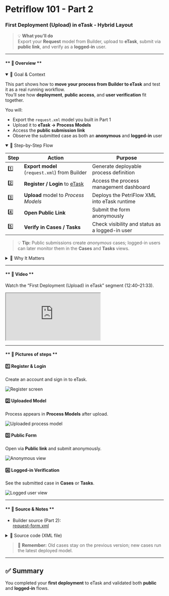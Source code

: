 # Petriflow 101 - Part 2
### First Deployment (Upload) in eTask - Hybrid Layout

> 💡 **What you’ll do**  
> Export your **Request** model from Builder, upload to **eTask**, submit via **public link**, and verify as a **logged‑in** user.

---

<!-- tabs:start -->

#### ** 🧠 Overview **

<details open>
<summary>📘 Goal & Context</summary>

This part shows how to **move your process from Builder to eTask** and test it as a real running workflow.  
You’ll see how **deployment**, **public access**, and **user verification** fit together.

You will:
- Export the `request.xml` model you built in Part 1
- Upload it to **eTask → Process Models**
- Access the **public submission link**
- Observe the submitted case as both an **anonymous** and **logged-in** user

</details>

<details open>
<summary>🧩 Step-by-Step Flow</summary>

| Step | Action | Purpose |
|------|---------|----------|
| 1️⃣ | **Export model** (`request.xml`) from Builder | Generate deployable process definition |
| 2️⃣ | **Register / Login** to [eTask](https://etask.netgrif.cloud) | Access the process management dashboard |
| 3️⃣ | **Upload** model to *Process Models* | Deploys the PetriFlow XML into eTask runtime |
| 4️⃣ | **Open Public Link** | Submit the form anonymously |
| 5️⃣ | **Verify in Cases / Tasks** | Check visibility and status as a logged-in user |

> 💡 **Tip:** Public submissions create *anonymous* cases; logged-in users can later monitor them in the **Cases** and **Tasks** views.
</details>

<details>
<summary>🎯 Why It Matters</summary>

- Validates the **Builder → eTask** integration pipeline
- Demonstrates how **public (anonymous)** access works vs **authenticated** interaction
- Establishes your *baseline deployment* before you start adding rules, roles, and versioning in later parts

> 🧩 After this part, you’ll have your first live workflow — visible, testable, and ready for iteration.
</details>

---

#### ** 🎥 Video **

Watch the “First Deployment (Upload) in eTask” segment (12:40–21:33).
<div class="container">
  <iframe class="responsive-iframe" src="https://www.youtube.com/embed/sAVgSaBOkUE?start=760&end=1293" title="First Deployment" allowfullscreen></iframe>
</div>

---

#### ** 🧱 Pictures of steps **

<div class="cards">

<div class="card">
<h4>1️⃣ Register & Login</h4>
<p>Create an account and sign in to eTask.</p>
<img src="tutorials/petriflow101/part2/register.png" alt="Register screen" />
</div>

<div class="card">
<h4>2️⃣ Uploaded Model</h4>
<p>Process appears in <b>Process Models</b> after upload.</p>
<img src="tutorials/petriflow101/part2/uploadedProcess.png" alt="Uploaded process model" />
</div>

<div class="card">
<h4>3️⃣ Public Form</h4>
<p>Open via <b>Public link</b> and submit anonymously.</p>
<img src="tutorials/petriflow101/part2/annonymous.png" alt="Anonymous view" />
</div>

<div class="card">
<h4>4️⃣ Logged‑in Verification</h4>
<p>See the submitted case in <b>Cases</b> or <b>Tasks</b>.</p>
<img src="tutorials/petriflow101/part2/loggedUser.png" alt="Logged user view" />
</div>

</div>

---

#### ** 🧾 Source & Notes **

- Builder source (Part 2):  
  <a target="_blank" href="https://builder.netgrif.cloud/modeler?modelUrl=https://academy.netgrif.com/tutorials/petriflow101/part1/request-form.xml">request-form.xml</a>

<details>
<summary>📄 Source code (XML file)</summary>

```xml
<?xml version="1.0" encoding="UTF-8"?>
<document xmlns:xsi="http://www.w3.org/2001/XMLSchema-instance"
          xsi:noNamespaceSchemaLocation="https://petriflow.com/petriflow.schema.xsd">
   <id>request</id>
   <version>1.0.0</version>
   <initials>RQT</initials>
   <title>Request</title>
   <icon>device_hub</icon>
   <defaultRole>true</defaultRole>
   <anonymousRole>true</anonymousRole>
   <transitionRole>false</transitionRole>

   <data type="file">
      <id>attachment</id>
      <title>Attachment</title>
   </data>

   <data type="text">
      <id>email</id>
      <title>Email</title>
   </data>

   <data type="text"><id>name</id><title>Name</title></data>
   <data type="text"><id>surname</id><title>Surname</title></data>
   <data type="text"><id>phone</id><title>Phone number</title></data>

   <data type="text">
      <id>request_text</id>
      <title>Request</title>
   </data>

   <transition>
      <id>t1</id>
      <x>336</x>
      <y>112</y>
      <label>Request form</label>
      <assignPolicy>auto</assignPolicy>

      <dataGroup>
         <id>t1_0</id>
         <cols>4</cols>
         <layout>grid</layout>

         <dataRef>
            <id>name</id>
            <logic><behavior>editable</behavior></logic>
            <layout>
               <x>0</x><y>0</y><rows>1</rows><cols>2</cols>
               <template>material</template><appearance>outline</appearance>
            </layout>
         </dataRef>

         <dataRef>
            <id>surname</id>
            <logic><behavior>editable</behavior></logic>
            <layout>
               <x>2</x><y>0</y><rows>1</rows><cols>2</cols>
               <template>material</template><appearance>outline</appearance>
            </layout>
         </dataRef>

         <dataRef>
            <id>email</id>
            <logic><behavior>editable</behavior><behavior>required</behavior></logic>
            <layout>
               <x>0</x><y>1</y><rows>1</rows><cols>2</cols>
               <template>material</template><appearance>outline</appearance>
            </layout>
         </dataRef>

         <dataRef>
            <id>phone</id>
            <logic><behavior>editable</behavior></logic>
            <layout>
               <x>2</x><y>1</y><rows>1</rows><cols>2</cols>
               <template>material</template><appearance>outline</appearance>
            </layout>
         </dataRef>

         <dataRef>
            <id>request_text</id>
            <logic><behavior>editable</behavior><behavior>required</behavior></logic>
            <layout>
               <x>0</x><y>2</y><rows>2</rows><cols>4</cols>
               <template>material</template><appearance>outline</appearance>
            </layout>
            <component><name>textarea</name></component>
         </dataRef>

         <dataRef>
            <id>attachment</id>
            <logic><behavior>editable</behavior></logic>
            <layout>
               <x>0</x><y>4</y><rows>1</rows><cols>4</cols>
               <template>material</template><appearance>outline</appearance>
            </layout>
            <component><name>preview</name></component>
         </dataRef>
      </dataGroup>
   </transition>
</document>
```
</details>

> 🔐 **Remember:** Old cases stay on the previous version; new cases run the latest deployed model.

<!-- tabs:end -->

---

## ✅ Summary

You completed your **first deployment** to eTask and validated both **public** and **logged‑in** flows.
